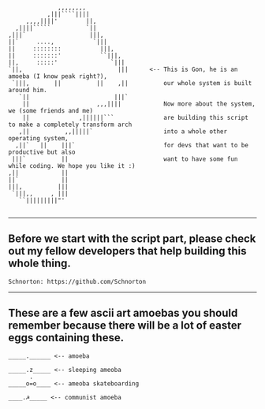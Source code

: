 ``` 
              ,,,,,,,,
           ,|||````||||
     ,,,,||||'        ||,
  ,||||`````          `||
,|||`                  |||,
||`     ....,           `|||
||     ::::::::           |||,
||     :::::::'           ``|||,
||,     :::::'               `|||
`||,                           |||      <-- This is Gon, he is an amoeba (I know peak right?),
 `|||,       ||          ||    ,||          our whole system is built around him.
   `||                        |||`          
    ||                   ,,,||||            Now more about the system, we (some friends and me)
    ||              ,||||||```              are building this script to make a completely transform arch
   ,||          ,,|||||`                    into a whole other operating system,
  ,||`   ||    |||`                         for devs that want to be productive but also
 |||`          ||                           want to have some fun while coding. We hope you like it :)
,||            ||
||`            ||
|||,          |||
 `|||,,     , |||
   ``|||||||||"'


``` 
---
Before we start with the script part, please check out my fellow developers that help building this whole thing.
---
```
Schnorton: https://github.com/Schnorton
```

---
These are a few ascii art amoebas you should remember because there will be a lot of easter eggs
containing these.
---

```
_____.______ <-- amoeba

_____.z_____ <-- sleeping ameoba
      .
_____o=o____ <-- ameoba skateboarding

____.☭_____ <-- communist amoeba
```
